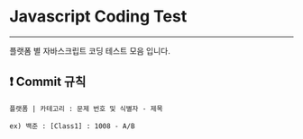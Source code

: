 # Javascript Coding Test

---
플랫폼 별 자바스크립트 코딩 테스트 모음 입니다.


## ❗ Commit 규칙

`플랫폼 | 카테고리 : 문제 번호 및 식별자 - 제목`

`ex) 백준 : [Class1] : 1008 - A/B`